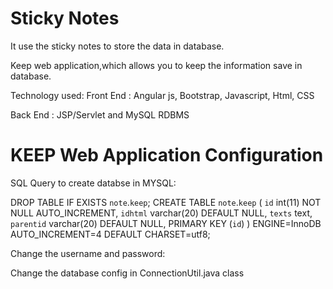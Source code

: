 # Sticky Notes

It use the sticky notes to store the data in database.

Keep web application,which allows you to keep the information save in database.

Technology used:
Front End : Angular js, Bootstrap, Javascript, Html, CSS

Back End : JSP/Servlet and MySQL RDBMS

# KEEP Web Application Configuration

SQL Query to create databse in MYSQL:

DROP TABLE IF EXISTS `note`.`keep`;
CREATE TABLE  `note`.`keep` (
  `id` int(11) NOT NULL AUTO_INCREMENT,
  `idhtml` varchar(20) DEFAULT NULL,
  `texts` text,
  `parentid` varchar(20) DEFAULT NULL,
  PRIMARY KEY (`id`)
) ENGINE=InnoDB AUTO_INCREMENT=4 DEFAULT CHARSET=utf8;

Change the username and password:

Change the database config in ConnectionUtil.java class 
